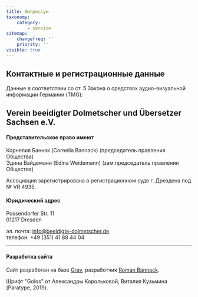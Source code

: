 ```yaml
---
title: Импрессум
taxonomy:
    category:
        - service
sitemap:
    changefreq: ''
    priority: ''
visible: true
---
```


## Контактные и регистрационные данные

Данные в соответствии со ст. 5 Закона о средствах аудио-визуальной информации Германии (TMG):

## Verein beeidigter Dolmetscher und Übersetzer Sachsen e.V.

#### Представительское право имеют

Корнелия Баннак (Cornelia Bannack) (председатель правления Общества)   
Эдина Вайдеманн (Edina Weidemann) (зам.председатель правления Общества)

Ассоциация зарегистрирована в регистрационном суде г. Дрездена под № VR 4935.
 
#### Юридический адрес
Possendorfer Str. 11   
01217 Dresden

эл. почта: info@beeidigte-dolmetscher.de   
телефон: +49 (351) 41 88 44 04

---

#### Разработка сайта
Сайт разработан на базе [Grav](https://getgrav.org), разработчик [Roman Bannack](http://www.dresden-russisch.de).

Шрифт "Golos" от Александры Корольковой, Виталия Кузьмина (Paratype, 2019).
